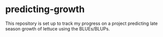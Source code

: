 # predicting-growth
This repository is set up to track my progress on a project predicting late season growth of lettuce using the BLUEs/BLUPs.
